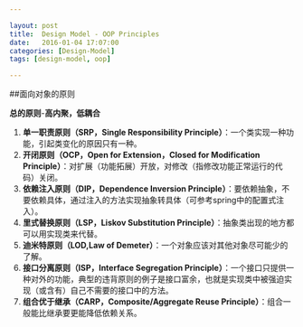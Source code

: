 ```yaml
---

layout: post
title:  Design Model - OOP Principles
date:   2016-01-04 17:07:00
categories: [Design-Model]
tags: [design-model, oop]

---
```

##面向对象的原则

**总的原则**-**高内聚，低耦合**

1. **单一职责原则（SRP，Single Responsibility Principle）**：一个类实现一种功能，引起类变化的原因只有一种。  
2. **开闭原则（OCP，Open for Extension，Closed for Modification Principle）**：对扩展（功能拓展）开放，对修改（指修改功能正常运行的代码）关闭。  
3. **依赖注入原则（DIP，Dependence Inversion Principle）**：要依赖抽象，不要依赖具体，通过注入的方法实现抽象转具体（可参考spring中的配置式注入）。  
4. **里式替换原则（LSP，Liskov Substitution Principle）**：抽象类出现的地方都可以用实现类来代替。  
5. **迪米特原则（LOD,Law of Demeter）**：一个对象应该对其他对象尽可能少的了解。  
6. **接口分离原则（ISP，Interface Segregation Principle）**：一个接口只提供一种对外的功能，典型的违背原则的例子是接口富余，也就是实现类中被强迫实现（或含有）自己不需要的接口中的方法。  
7. **组合优于继承（CARP，Composite/Aggregate Reuse Principle）**：组合一般能比继承要更能降低依赖关系。